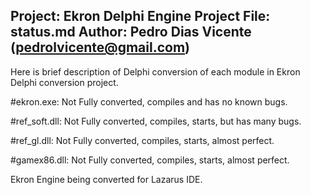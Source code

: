 ##
Project: Ekron Delphi Engine Project
File: status.md
Author: Pedro Dias Vicente (pedrolvicente@gmail.com)
------------------------------------------------------------

Here is brief description of Delphi conversion of 
each module in Ekron Delphi conversion project.

#ekron.exe:
Not Fully converted, compiles and has no known bugs.

#ref_soft.dll:
Not Fully converted, compiles, starts, but has many bugs.

#ref_gl.dll:
Not Fully converted, compiles, starts, almost perfect.

#gamex86.dll:
Not Fully converted, compiles, starts, almost perfect.

Ekron Engine being converted for Lazarus IDE.